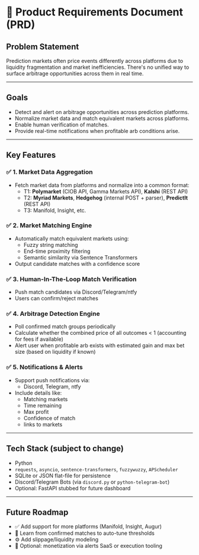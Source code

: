 # 🧾 Product Requirements Document (PRD)

## Problem Statement  
Prediction markets often price events differently across platforms due to liquidity fragmentation and market inefficiencies. There's no unified way to surface arbitrage opportunities across them in real time.

---

## Goals
- Detect and alert on arbitrage opportunities across prediction platforms.
- Normalize market data and match equivalent markets across platforms.
- Enable human verification of matches.
- Provide real-time notifications when profitable arb conditions arise.

---

## Key Features

### ✅ 1. Market Data Aggregation
- Fetch market data from platforms and normalize into a common format:
  - T1: **Polymarket** (ClOB API, Gamma Markets API), **Kalshi** (REST API)
  - T2: **Myriad Markets**, **Hedgehog** (internal POST + parser), **PredictIt** (REST API)
  - T3: Manifold, Insight, etc.


### ✅ 2. Market Matching Engine
- Automatically match equivalent markets using:
  - Fuzzy string matching
  - End-time proximity filtering
  - Semantic similarity via Sentence Transformers
- Output candidate matches with a confidence score

### ✅ 3. Human-In-The-Loop Match Verification
- Push match candidates via Discord/Telegram/ntfy
- Users can confirm/reject matches

### ✅ 4. Arbitrage Detection Engine
- Poll confirmed match groups periodically
- Calculate whether the combined price of all outcomes < 1 (accounting for fees if available)
- Alert user when profitable arb exists with estimated gain and max bet size (based on liquidity if known)

### ✅ 5. Notifications & Alerts
- Support push notifications via:
  - Discord, Telegram, ntfy
- Include details like:
  - Matching markets
  - Time remaining
  - Max profit
  - Confidence of match
  - links to markets

---

## Tech Stack (subject to change)
- Python 
- `requests`, `asyncio`, `sentence-transformers`, `fuzzywuzzy`, `APScheduler`
- SQLite or JSON flat-file for persistence
- Discord/Telegram Bots (via `discord.py` or `python-telegram-bot`)
- Optional: FastAPI stubbed for future dashboard

---

## Future Roadmap
- ✅ Add support for more platforms (Manifold, Insight, Augur)
- 🧠 Learn from confirmed matches to auto-tune thresholds
- ⚙️ Add slippage/liquidity modeling
- 💸 Optional: monetization via alerts SaaS or execution tooling
